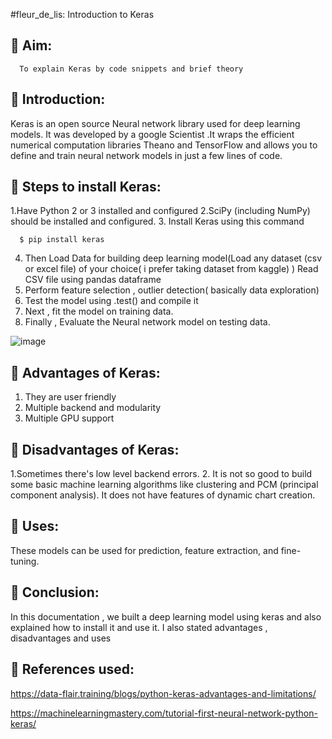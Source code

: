 
#fleur_de_lis: Introduction to Keras


## :nazar_amulet: Aim:
      To explain Keras by code snippets and brief theory

## :nazar_amulet: Introduction:

Keras is an open source Neural network library used for deep learning models. It was developed by a google Scientist .It wraps the efficient numerical computation libraries Theano and TensorFlow and allows you to define and train neural network models in just a few lines of code.

## :nazar_amulet:  Steps to install Keras:
1.Have Python 2 or 3 installed and configured
2.SciPy (including NumPy) should be installed and configured.
3. Install Keras using this command

      $ pip install keras

 4. Then Load Data for building deep learning model(Load any dataset (csv or excel file) of your choice( i prefer taking dataset from kaggle) ) Read CSV file using pandas dataframe
 5. Perform feature selection , outlier detection( basically data exploration)
 6. Test the model using .test() and compile it
 7. Next , fit the model on training data.
 8. Finally , Evaluate the Neural network model on testing data.


![image](https://charleshsliao.files.wordpress.com/2017/04/keras.jpg?w=720)

## :nazar_amulet: Advantages of Keras:
 1. They are user friendly
 2. Multiple backend and modularity
 3. Multiple GPU support

## :nazar_amulet: Disadvantages of Keras:
 1.Sometimes there's low level backend errors.
 2.  It is not so good to build some basic machine learning algorithms like clustering and PCM (principal component analysis). It does not have features of dynamic chart creation.

## :nazar_amulet: Uses:
These models can be used for prediction, feature extraction, and fine-tuning.

## :nazar_amulet: Conclusion:

In this documentation , we built a deep learning model using keras and also explained how to install it and use it. I also stated advantages , disadvantages and uses

## :nazar_amulet: References used:
https://data-flair.training/blogs/python-keras-advantages-and-limitations/

https://machinelearningmastery.com/tutorial-first-neural-network-python-keras/